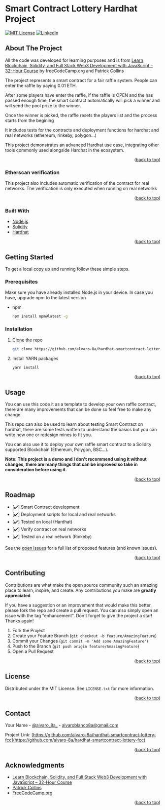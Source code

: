 # Smart Contract Lottery Hardhat Project

<div id="top"></div>


[![MIT License][license-shield]][license-url]
[![LinkedIn][linkedin-shield]][linkedin-url]


<!-- ABOUT THE PROJECT -->
## About The Project

All the code was developed for learning purposes and is from [Learn Blockchain, Solidity, and Full Stack Web3 Development with JavaScript – 32-Hour Course](https://www.youtube.com/watch?v=gyMwXuJrbJQ&lis) by freeCodeCamp.org and Patrick Collins

The project represents a smart contract for a fair raffle system. People can enter the raffle by paying 0.01 ETH.

After some players have enter the raffle, if the raffle is OPEN and the has passed enough time, the smart contract automatically will pick a winner and will send the pool prize to the winner. 

Once the winner is picked, the raffle resets the players list and the process starts from the begining

It includes tests for the contracts and deployment functions for hardhat and real networks (ethereum, rinkeby, polygon...)

This project demonstrates an advanced Hardhat use case, integrating other tools commonly used alongside Hardhat in the ecosystem.

<p align="right">(<a href="#top">back to top</a>)</p>



### Etherscan verification

This project also includes automatic verification of the contract for real networks. The verification is only executed when running on real networks

<p align="right">(<a href="#top">back to top</a>)</p>



### Built With

* [Node.js](https://nodejs.org/)
* [Solidity](https://docs.soliditylang.org/)
* [Hardhat](https://hardhat.org/)

<p align="right">(<a href="#top">back to top</a>)</p>



<!-- GETTING STARTED -->
## Getting Started

To get a local copy up and running follow these simple steps.

### Prerequisites

Make sure you have already installed Node.js in your device. In case you have, upgrade npm to the latest version

* npm
  ```sh
  npm install npm@latest -g
  ```

### Installation

1. Clone the repo
   ```sh
   git clone https://github.com/alvaro-8a/hardhat-smartcontract-lottery-fcc.git
   ```
2. Install YARN packages
   ```sh
   yarn install
   ```

<p align="right">(<a href="#top">back to top</a>)</p>



<!-- USAGE EXAMPLES -->
## Usage

You can use this code it as a template to develop your own raffle contract, there are many improvements that can be done so feel free to make any change.

This repo can also be used to learn about testing Smart Contract on hardhat, there are some tests written to understand the basics but you can write new one or redesign mines to fit you. 

You can also use it to deploy your own raffle smart contract to a Solidity supported Blockchain (Ethereum, Polygon, BSC...).

**Note: This project is a demo and I don't recommend using it without changes, there are many things that can be improved so take in consideration before using it.**


<p align="right">(<a href="#top">back to top</a>)</p>



<!-- ROADMAP -->
## Roadmap

- [✔️] Smart Contract development
- [✔️] Deployment scripts for local and real networks
- [✔️] Tested on local (Hardhat)
- [✔️] Verify contract on real networks
- [✔️] Tested on a real network (Rinkeby)

See the [open issues](https://github.com/alvaro-8a/hardhat-smartcontract-lottery-fcc/issues) for a full list of proposed features (and known issues).

<p align="right">(<a href="#top">back to top</a>)</p>



<!-- CONTRIBUTING -->
## Contributing

Contributions are what make the open source community such an amazing place to learn, inspire, and create. Any contributions you make are **greatly appreciated**.

If you have a suggestion or an improvement that would make this better, please fork the repo and create a pull request. You can also simply open an issue with the tag "enhancement".
Don't forget to give the project a star! Thanks again!

1. Fork the Project
2. Create your Feature Branch (`git checkout -b feature/AmazingFeature`)
3. Commit your Changes (`git commit -m 'Add some AmazingFeature'`)
4. Push to the Branch (`git push origin feature/AmazingFeature`)
5. Open a Pull Request

<p align="right">(<a href="#top">back to top</a>)</p>



<!-- LICENSE -->
## License

Distributed under the MIT License. See `LICENSE.txt` for more information.

<p align="right">(<a href="#top">back to top</a>)</p>



<!-- CONTACT -->
## Contact

Your Name - [@alvaro_8a_](https://twitter.com/alvaro_8a_) - alvaroblanco8a@gmail.com

Project Link: [https://github.com/alvaro-8a/hardhat-smartcontract-lottery-fcc](https://github.com/alvaro-8a/hardhat-smartcontract-lottery-fcc)

<p align="right">(<a href="#top">back to top</a>)</p>



<!-- ACKNOWLEDGMENTS -->
## Acknowledgments

* [Learn Blockchain, Solidity, and Full Stack Web3 Development with JavaScript – 32-Hour Course](https://www.youtube.com/watch?v=gyMwXuJrbJQ&lis)
* [Patrick Collins](https://www.youtube.com/c/PatrickCollins)
* [FreeCodeCamp.org](https://www.youtube.com/c/Freecodecamp)

<p align="right">(<a href="#top">back to top</a>)</p>



<!-- MARKDOWN LINKS & IMAGES -->
<!-- https://www.markdownguide.org/basic-syntax/#reference-style-links -->
[contributors-shield]: https://img.shields.io/github/contributors/alvaro-8a/hardhat-smartcontract-lottery-fcc.svg?style=for-the-badge
[contributors-url]: https://github.com/alvaro-8a/hardhat-smartcontract-lottery-fcc/graphs/contributors
[forks-shield]: https://img.shields.io/github/forks/alvaro-8a/hardhat-smartcontract-lottery-fcc.svg?style=for-the-badge
[forks-url]: https://github.com/alvaro-8a/hardhat-smartcontract-lottery-fcc/network/members
[stars-shield]: https://img.shields.io/github/stars/alvaro-8a/hardhat-smartcontract-lottery-fcc.svg?style=for-the-badge
[stars-url]: https://github.com/alvaro-8a/hardhat-smartcontract-lottery-fcc/stargazers
[issues-shield]: https://img.shields.io/github/issues/alvaro-8a/hardhat-smartcontract-lottery-fcc.svg?style=for-the-badge
[issues-url]: https://github.com/alvaro-8a/hardhat-smartcontract-lottery-fcc/issues
[license-shield]: https://img.shields.io/github/license/alvaro-8a/hardhat-smartcontract-lottery-fcc.svg?style=for-the-badge
[license-url]: https://github.com/alvaro-8a/hardhat-smartcontract-lottery-fcc/blob/main/LICENSE
[linkedin-shield]: https://img.shields.io/badge/-LinkedIn-black.svg?style=for-the-badge&logo=linkedin&colorB=555
[linkedin-url]: https://linkedin.com/in/alvaro-blanco-ochoa-9b14561a9
[product-screenshot]: images/screenshot.png
